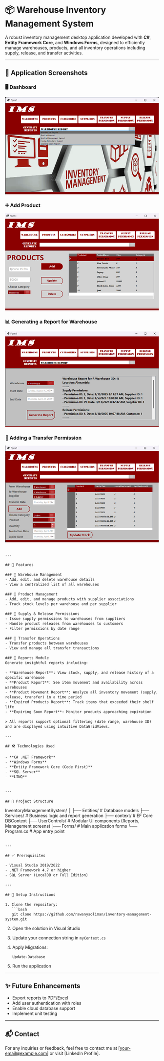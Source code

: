 # 📦 Warehouse Inventory Management System

A robust inventory management desktop application developed with **C#**, **Entity Framework Core**, and **Windows Forms**, designed to efficiently manage warehouses, products, and all inventory operations including supply, release, and transfer activities.

---

## 📸 Application Screenshots

### 🖥️ Dashboard
![Dashboard](Screenshots/Dashboard.png)

### ➕ Add Product
![Add Product](Screenshots/add_product.png)

### 📊 Generating a Report for Warehouse
![Warehouse Report](Screenshots/warehouse_report.png)

### 🔁 Adding a Transfer Permission
![Transfer Permission](Screenshots/Trsnsfer_Permission.png)
```

---

## 🚀 Features

### 🔹 Warehouse Management
- Add, edit, and delete warehouse details
- View a centralized list of all warehouses

### 🔹 Product Management
- Add, edit, and manage products with supplier associations
- Track stock levels per warehouse and per supplier

### 🔹 Supply & Release Permissions
- Issue supply permissions to warehouses from suppliers
- Handle product releases from warehouses to customers
- Filter permissions by date range

### 🔹 Transfer Operations
- Transfer products between warehouses
- View and manage all transfer transactions

### 🔹 Reports Module
Generate insightful reports including:

- **Warehouse Report**: View stock, supply, and release history of a specific warehouse
- **Product Report**: See item movement and availability across warehouses
- **Product Movement Report**: Analyze all inventory movement (supply, release, transfer) in a time period
- **Expired Products Report**: Track items that exceeded their shelf life
- **Expiring Soon Report**: Monitor products approaching expiration

> All reports support optional filtering (date range, warehouse ID) and are displayed using intuitive DataGridViews.

---

## 🛠️ Technologies Used

- **C# .NET Framework**
- **Windows Forms**
- **Entity Framework Core (Code First)**
- **SQL Server**
- **LINQ**


---

## 📁 Project Structure

```
InventoryManagementSystem/
│
├── Entities/               # Database models
├── Services/               # Business logic and report generation
├── context/                # EF Core DBContext
├── UserControls/           # Modular UI components (Reports, Management screens)
├── Forms/                  # Main application forms
└── Program.cs              # App entry point
```

---

## ✅ Prerequisites

- Visual Studio 2019/2022
- .NET Framework 4.7 or higher
- SQL Server (LocalDB or Full Edition)

---

## 🔧 Setup Instructions

1. Clone the repository:
   ```bash
   git clone https://github.com/rawanysoliman/inventory-management-system.git
   ```

2. Open the solution in Visual Studio

3. Update your connection string in `myContext.cs`

4. Apply Migrations:
   ```
   Update-Database
   ```

5. Run the application

---

## ✨ Future Enhancements

- Export reports to PDF/Excel
- Add user authentication with roles
- Enable cloud database support
- Implement unit testing

---

## 📬 Contact

For any inquiries or feedback, feel free to contact me at [your-email@example.com] or visit [LinkedIn Profile].

